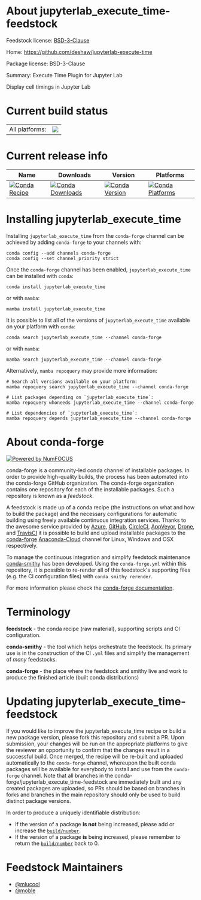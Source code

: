About jupyterlab_execute_time-feedstock
=======================================

Feedstock license: [BSD-3-Clause](https://github.com/conda-forge/jupyterlab_execute_time-feedstock/blob/main/LICENSE.txt)

Home: https://github.com/deshaw/jupyterlab-execute-time

Package license: BSD-3-Clause

Summary: Execute Time Plugin for Jupyter Lab

Display cell timings in Jupyter Lab

Current build status
====================


<table><tr><td>All platforms:</td>
    <td>
      <a href="https://dev.azure.com/conda-forge/feedstock-builds/_build/latest?definitionId=11684&branchName=main">
        <img src="https://dev.azure.com/conda-forge/feedstock-builds/_apis/build/status/jupyterlab_execute_time-feedstock?branchName=main">
      </a>
    </td>
  </tr>
</table>

Current release info
====================

| Name | Downloads | Version | Platforms |
| --- | --- | --- | --- |
| [![Conda Recipe](https://img.shields.io/badge/recipe-jupyterlab_execute_time-green.svg)](https://anaconda.org/conda-forge/jupyterlab_execute_time) | [![Conda Downloads](https://img.shields.io/conda/dn/conda-forge/jupyterlab_execute_time.svg)](https://anaconda.org/conda-forge/jupyterlab_execute_time) | [![Conda Version](https://img.shields.io/conda/vn/conda-forge/jupyterlab_execute_time.svg)](https://anaconda.org/conda-forge/jupyterlab_execute_time) | [![Conda Platforms](https://img.shields.io/conda/pn/conda-forge/jupyterlab_execute_time.svg)](https://anaconda.org/conda-forge/jupyterlab_execute_time) |

Installing jupyterlab_execute_time
==================================

Installing `jupyterlab_execute_time` from the `conda-forge` channel can be achieved by adding `conda-forge` to your channels with:

```
conda config --add channels conda-forge
conda config --set channel_priority strict
```

Once the `conda-forge` channel has been enabled, `jupyterlab_execute_time` can be installed with `conda`:

```
conda install jupyterlab_execute_time
```

or with `mamba`:

```
mamba install jupyterlab_execute_time
```

It is possible to list all of the versions of `jupyterlab_execute_time` available on your platform with `conda`:

```
conda search jupyterlab_execute_time --channel conda-forge
```

or with `mamba`:

```
mamba search jupyterlab_execute_time --channel conda-forge
```

Alternatively, `mamba repoquery` may provide more information:

```
# Search all versions available on your platform:
mamba repoquery search jupyterlab_execute_time --channel conda-forge

# List packages depending on `jupyterlab_execute_time`:
mamba repoquery whoneeds jupyterlab_execute_time --channel conda-forge

# List dependencies of `jupyterlab_execute_time`:
mamba repoquery depends jupyterlab_execute_time --channel conda-forge
```


About conda-forge
=================

[![Powered by
NumFOCUS](https://img.shields.io/badge/powered%20by-NumFOCUS-orange.svg?style=flat&colorA=E1523D&colorB=007D8A)](https://numfocus.org)

conda-forge is a community-led conda channel of installable packages.
In order to provide high-quality builds, the process has been automated into the
conda-forge GitHub organization. The conda-forge organization contains one repository
for each of the installable packages. Such a repository is known as a *feedstock*.

A feedstock is made up of a conda recipe (the instructions on what and how to build
the package) and the necessary configurations for automatic building using freely
available continuous integration services. Thanks to the awesome service provided by
[Azure](https://azure.microsoft.com/en-us/services/devops/), [GitHub](https://github.com/),
[CircleCI](https://circleci.com/), [AppVeyor](https://www.appveyor.com/),
[Drone](https://cloud.drone.io/welcome), and [TravisCI](https://travis-ci.com/)
it is possible to build and upload installable packages to the
[conda-forge](https://anaconda.org/conda-forge) [Anaconda-Cloud](https://anaconda.org/)
channel for Linux, Windows and OSX respectively.

To manage the continuous integration and simplify feedstock maintenance
[conda-smithy](https://github.com/conda-forge/conda-smithy) has been developed.
Using the ``conda-forge.yml`` within this repository, it is possible to re-render all of
this feedstock's supporting files (e.g. the CI configuration files) with ``conda smithy rerender``.

For more information please check the [conda-forge documentation](https://conda-forge.org/docs/).

Terminology
===========

**feedstock** - the conda recipe (raw material), supporting scripts and CI configuration.

**conda-smithy** - the tool which helps orchestrate the feedstock.
                   Its primary use is in the construction of the CI ``.yml`` files
                   and simplify the management of *many* feedstocks.

**conda-forge** - the place where the feedstock and smithy live and work to
                  produce the finished article (built conda distributions)


Updating jupyterlab_execute_time-feedstock
==========================================

If you would like to improve the jupyterlab_execute_time recipe or build a new
package version, please fork this repository and submit a PR. Upon submission,
your changes will be run on the appropriate platforms to give the reviewer an
opportunity to confirm that the changes result in a successful build. Once
merged, the recipe will be re-built and uploaded automatically to the
`conda-forge` channel, whereupon the built conda packages will be available for
everybody to install and use from the `conda-forge` channel.
Note that all branches in the conda-forge/jupyterlab_execute_time-feedstock are
immediately built and any created packages are uploaded, so PRs should be based
on branches in forks and branches in the main repository should only be used to
build distinct package versions.

In order to produce a uniquely identifiable distribution:
 * If the version of a package **is not** being increased, please add or increase
   the [``build/number``](https://docs.conda.io/projects/conda-build/en/latest/resources/define-metadata.html#build-number-and-string).
 * If the version of a package **is** being increased, please remember to return
   the [``build/number``](https://docs.conda.io/projects/conda-build/en/latest/resources/define-metadata.html#build-number-and-string)
   back to 0.

Feedstock Maintainers
=====================

* [@mlucool](https://github.com/mlucool/)
* [@moble](https://github.com/moble/)


<!-- dummy commit to enable rerendering -->


